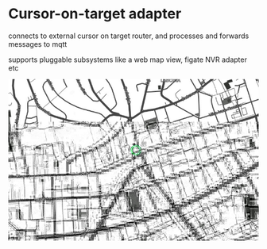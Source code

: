 # Cursor-on-target adapter

connects to external cursor on target router, and processes and forwards messages to mqtt

supports pluggable subsystems like a web map view, figate NVR adapter etc

![SHOT](https://raw.githubusercontent.com/leshy/cotweb/master/shot.jpg)
